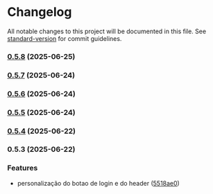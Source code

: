# Changelog

All notable changes to this project will be documented in this file. See [standard-version](https://github.com/conventional-changelog/standard-version) for commit guidelines.

### [0.5.8](https://github.com/jubureba/frost-wolf-landing/compare/v0.5.7...v0.5.8) (2025-06-25)

### [0.5.7](https://github.com/jubureba/frost-wolf-landing/compare/v0.5.6...v0.5.7) (2025-06-24)

### [0.5.6](https://github.com/jubureba/frost-wolf-landing/compare/v0.5.5...v0.5.6) (2025-06-24)

### [0.5.5](https://github.com/jubureba/frost-wolf-landing/compare/v0.5.4...v0.5.5) (2025-06-24)

### [0.5.4](https://github.com/jubureba/frost-wolf-landing/compare/v0.5.3...v0.5.4) (2025-06-22)

### 0.5.3 (2025-06-22)


### Features

* personalização do botao de login e do header ([5518ae0](https://github.com/jubureba/frost-wolf-landing/commit/5518ae0cc4e1a111445d59a11bc31037fbf7d442))
